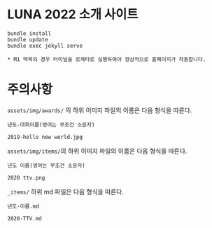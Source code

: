 # LUNA 2022 소개 사이트

    bundle install
    bundle update
    bundle exec jekyll serve

    * M1 맥북의 경우 터미널을 로제타로 실행하여야 정상적으로 홈페이지가 작동합니다.

# 주의사항

`assets/img/awards/` 의 하위 이미지 파일의 이름은 다음 형식을 따른다.

    년도-대회이름(영어는 무조건 소문자)
    
    2019-hello new world.jpg

`assets/img/items/`의 하위 이미지 파일의 이름은 다음 형식을 따른다.

```
년도 이름(영어는 무조건 소문자)

2020 ttv.png
```



`_items/`  하위 md 파일은 다음 형식을 따른다.

```
년도-이름.md

2020-TTV.md
```



